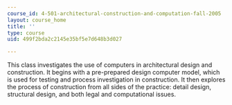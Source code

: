 ```yaml
---
course_id: 4-501-architectural-construction-and-computation-fall-2005
layout: course_home
title: ''
type: course
uid: 499f2bda2c2145e35bf5e7d648b3d027

---
```

This class investigates the use of computers in architectural design and construction. It begins with a pre-prepared design computer model, which is used for testing and process investigation in construction. It then explores the process of construction from all sides of the practice: detail design, structural design, and both legal and computational issues.
